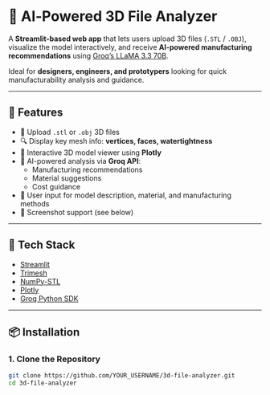 # 🧠 AI‑Powered 3D File Analyzer

A **Streamlit-based web app** that lets users upload 3D files (`.STL` / `.OBJ`), visualize the model interactively, and receive **AI-powered manufacturing recommendations** using [Groq’s LLaMA 3.3 70B](https://console.groq.com/docs/overview).  

Ideal for **designers, engineers, and prototypers** looking for quick manufacturability analysis and guidance.

---

## 🚀 Features

- 📂 Upload `.stl` or `.obj` 3D files  
- 🔍 Display key mesh info: **vertices, faces, watertightness**
- 🎨 Interactive 3D model viewer using **Plotly**
- 🧠 AI-powered analysis via **Groq API**:
  - Manufacturing recommendations
  - Material suggestions
  - Cost guidance
- 📝 User input for model description, material, and manufacturing methods
- 📸 Screenshot support (see below)

---

## 🧰 Tech Stack

- [Streamlit](https://streamlit.io/)
- [Trimesh](https://trimsh.org/)
- [NumPy-STL](https://pypi.org/project/numpy-stl/)
- [Plotly](https://plotly.com/python/)
- [Groq Python SDK](https://console.groq.com/docs/overview)

---

## 📦 Installation

### 1. Clone the Repository

```bash
git clone https://github.com/YOUR_USERNAME/3d-file-analyzer.git
cd 3d-file-analyzer
